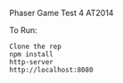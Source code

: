 Phaser Game Test 4 AT2014

To Run:

    Clone the rep
    npm install
    http-server
    http://localhost:8080